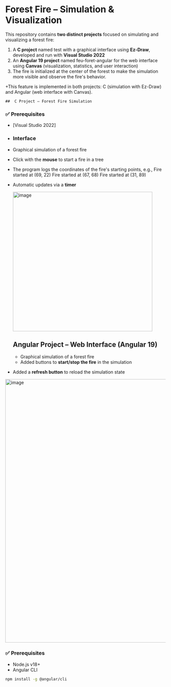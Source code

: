 #  Forest Fire – Simulation & Visualization

This repository contains **two distinct projects** focused on simulating and visualizing a forest fire:

1.  A **C project** named test with a graphical interface using **Ez-Draw**, developed and run with **Visual Studio 2022**
2.  An **Angular 19 project** named feu-foret-angular  for the web interface  using **Canvas** (visualization, statistics, and user interaction)
3.  The fire is initialized at the center of the forest to make the simulation more visible and observe the fire's behavior.

+This feature is implemented in both projects: C (simulation with Ez-Draw) and Angular (web interface with Canvas).

    ##  C Project – Forest Fire Simulation

### ✅ Prerequisites

- [Visual Studio 2022]

- ###  Interface

- Graphical simulation of a forest fire
- Click with the **mouse** to start a fire in a tree
- The program logs the coordinates of the fire's starting points, e.g.,
Fire started at (69, 22)
Fire started at (67, 68)
Fire started at (31, 89)
- Automatic updates via a **timer**

  <img width="438" alt="image" src="https://github.com/user-attachments/assets/33ff22ad-ef1d-41d9-80fb-7046c42dd0bc" />

  ##  Angular Project – Web Interface (Angular 19)
  - Graphical simulation of a forest fire
  - Added buttons to **start/stop the fire** in the simulation
- Added a **refresh button** to reload the simulation state
  
 <img width="827" alt="image" src="https://github.com/user-attachments/assets/1d89b1ab-8d92-4019-b226-a64ebe2d6900" />


  
### ✅ Prerequisites

- Node.js v18+
- Angular CLI
```bash
npm install -g @angular/cli






